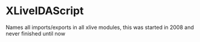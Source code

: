 # XLiveIDAScript
Names all imports/exports in all xlive modules, this was started in 2008 and never finished until now
